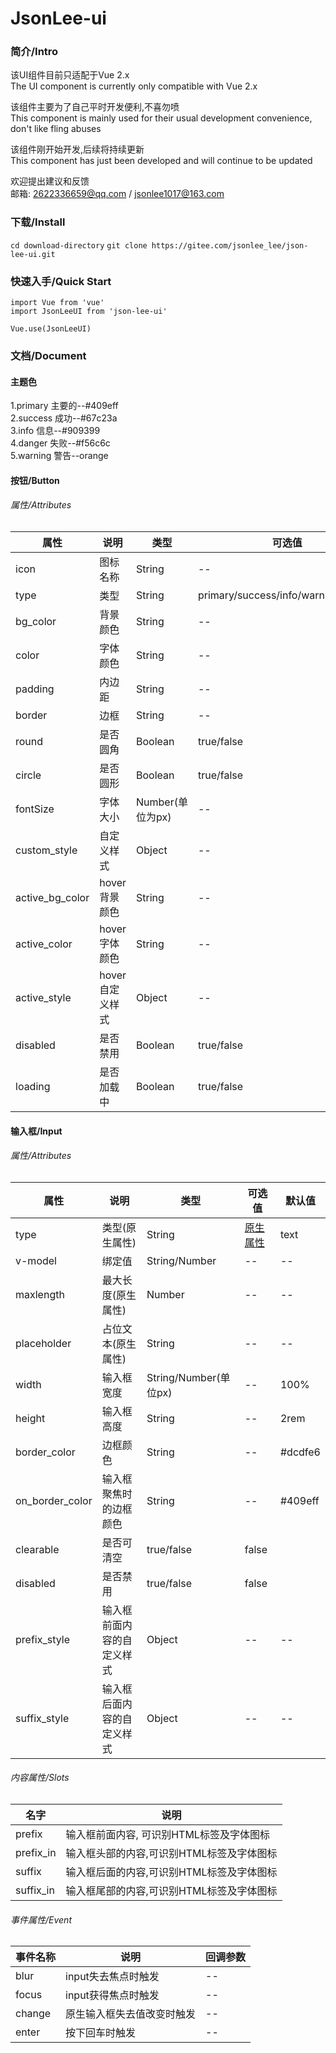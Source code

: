 # JsonLee-ui
### 简介/Intro
该UI组件目前只适配于Vue 2.x<br>
The UI component is currently only compatible with Vue 2.x<br>

该组件主要为了自己平时开发便利,不喜勿喷<br>
This component is mainly used for their usual development convenience, don't like fling abuses<br>

该组件刚开始开发,后续将持续更新<br>
This component has just been developed and will continue to be updated

欢迎提出建议和反馈<br>
邮箱: 2622336659@qq.com / jsonlee1017@163.com

### 下载/Install
`cd download-directory`
`git clone https://gitee.com/jsonlee_lee/json-lee-ui.git`

### 快速入手/Quick Start
`import Vue from 'vue'`<br>
`import JsonLeeUI from 'json-lee-ui'`

`Vue.use(JsonLeeUI)`

### 文档/Document
#### 主题色
1.primary 主要的--#409eff<br>
2.success 成功--#67c23a<br>
3.info 信息--#909399<br>
4.danger 失败--#f56c6c<br>
5.warning 警告--orange<br>

#### 按钮/Button
###### 属性/Attributes
| 属性 | 说明 | 类型 | 可选值 | 默认值 |
| ---- | ---- | ---- | ---- | ---- |
| icon | 图标名称 | String | -- | -- |
| type | 类型 | String | primary/success/info/warning/danger | primary |
| bg_color | 背景颜色 | String | -- | -- |
| color | 字体颜色 | String | -- | #fff |
| padding | 内边距 | String | -- | 6px 12px |
| border | 边框 | String | -- | -- |
| round | 是否圆角 | Boolean | true/false | false |
| circle | 是否圆形 | Boolean | true/false | false |
| fontSize | 字体大小 | Number(单位为px) | -- | 16 |
| custom_style | 自定义样式 | Object | -- | -- |
| active_bg_color | hover背景颜色 | String | -- | -- |
| active_color | hover字体颜色 | String | -- | -- |
| active_style | hover自定义样式 | Object | -- | -- |
| disabled | 是否禁用 | Boolean | true/false | false |
| loading | 是否加载中 | Boolean | true/false | false |

#### 输入框/Input
###### 属性/Attributes
| 属性 | 说明 | 类型 | 可选值 | 默认值 |
| ---- | ---- | ---- | ---- | ---- |
| type | 类型(原生属性) | String | [原生属性][input_type] | text |
| v-model | 绑定值 | String/Number | -- | -- |
| maxlength | 最大长度(原生属性) | Number | -- | -- |
| placeholder | 占位文本(原生属性) | String | -- | -- |
| width | 输入框宽度 | String/Number(单位px) | -- | 100% |
| height | 输入框高度 | String | -- | 2rem |
| border_color | 边框颜色 | String | -- | #dcdfe6 |
| on_border_color | 输入框聚焦时的边框颜色 | String | -- | #409eff |
| clearable | 是否可清空 | true/false | false |
| disabled | 是否禁用 | true/false | false |
| prefix_style | 输入框前面内容的自定义样式 | Object | -- | -- |
| suffix_style | 输入框后面内容的自定义样式 | Object | -- | -- |

###### 内容属性/Slots
| 名字 | 说明 |
| ---- | ---- |
| prefix | 输入框前面内容, 可识别HTML标签及字体图标 |
| prefix_in | 输入框头部的内容,可识别HTML标签及字体图标 |
| suffix | 输入框后面的内容,可识别HTML标签及字体图标 |
| suffix_in | 输入框尾部的内容,可识别HTML标签及字体图标 |

###### 事件属性/Event
| 事件名称 | 说明 | 回调参数 |
| ---- | ---- | ---- |
| blur | input失去焦点时触发 | -- |
| focus | input获得焦点时触发 | -- |
| change | 原生输入框失去值改变时触发 | -- |
| enter | 按下回车时触发 | -- |

[input_type]: https://developer.mozilla.org/en-US/docs/Web/HTML/Element/input#Form_%3Cinput%3E_types
